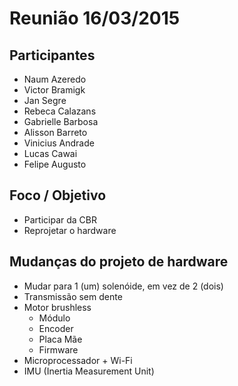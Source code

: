 Reunião 16/03/2015
==================

Participantes
-------------
- Naum Azeredo
- Victor Bramigk
- Jan Segre
- Rebeca Calazans
- Gabrielle Barbosa
- Alisson Barreto
- Vinicius Andrade
- Lucas Cawai
- Felipe Augusto


Foco / Objetivo
---------------
- Participar da CBR
- Reprojetar o hardware


Mudanças do projeto de hardware
-------------------------------
- Mudar para 1 (um) solenóide, em vez de 2 (dois)
- Transmissão sem dente
- Motor brushless
  - Módulo
  - Encoder
  - Placa Mãe
  - Firmware
- Microprocessador + Wi-Fi
- IMU (Inertia Measurement Unit)
